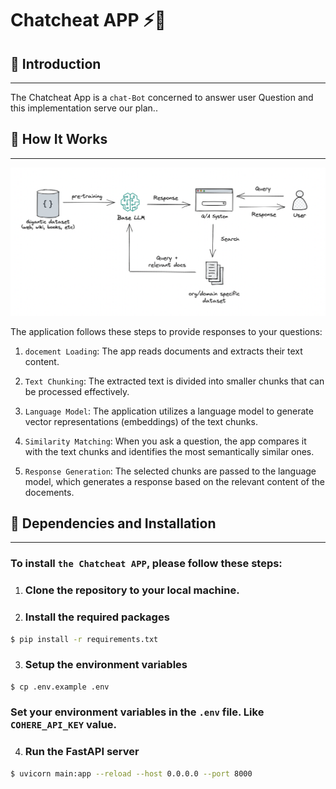 # Chatcheat APP ⚡🚀

##  🔗 Introduction
------------
The Chatcheat App is a `chat-Bot` concerned to answer user Question and this implementation serve our plan.. 

## 🔗 How It Works
------------

![RAG Diagram](src/assets/llm.png)

The application follows these steps to provide responses to your questions:

1. `docement Loading`: The app reads  documents and extracts their text content.

2. `Text Chunking`: The extracted text is divided into smaller chunks that can be processed effectively.

3. `Language Model`: The application utilizes a language model to generate vector representations (embeddings) of the text chunks.

4. `Similarity Matching`: When you ask a question, the app compares it with the text chunks and identifies the most semantically similar ones.

5. `Response Generation`: The selected chunks are passed to the language model, which generates a response based on the relevant content of the docements.

## 🔗 Dependencies and Installation
----------------------------
### To install `the Chatcheat APP`, please follow these steps:

1. ### Clone the repository to your local machine.

2. ### Install the required packages

```bash
$ pip install -r requirements.txt
```

3. ### Setup the environment variables

```bash
$ cp .env.example .env
```
### Set your environment variables in the `.env` file. Like `COHERE_API_KEY` value.

4. ### Run the FastAPI server

```bash
$ uvicorn main:app --reload --host 0.0.0.0 --port 8000
```
